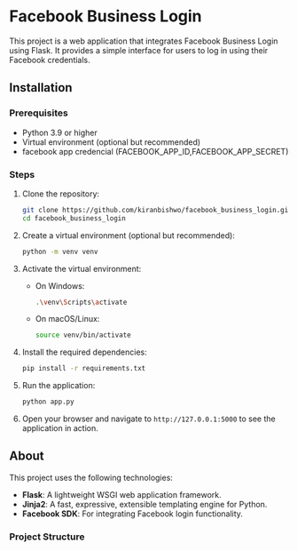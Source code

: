 # Facebook Business Login

This project is a web application that integrates Facebook Business Login using Flask. It provides a simple interface for users to log in using their Facebook credentials.

## Installation

### Prerequisites

- Python 3.9 or higher
- Virtual environment (optional but recommended)
- facebook app credencial (FACEBOOK_APP_ID,FACEBOOK_APP_SECRET)

### Steps

1. Clone the repository:

    ```sh
    git clone https://github.com/kiranbishwo/facebook_business_login.git
    cd facebook_business_login
    ```

2. Create a virtual environment (optional but recommended):

    ```sh
    python -m venv venv
    ```

3. Activate the virtual environment:

    - On Windows:

        ```sh
        .\venv\Scripts\activate
        ```

    - On macOS/Linux:

        ```sh
        source venv/bin/activate
        ```

4. Install the required dependencies:

    ```sh
    pip install -r requirements.txt
    ```

5. Run the application:

    ```sh
    python app.py
    ```

6. Open your browser and navigate to `http://127.0.0.1:5000` to see the application in action.

## About

This project uses the following technologies:

- **Flask**: A lightweight WSGI web application framework.
- **Jinja2**: A fast, expressive, extensible templating engine for Python.
- **Facebook SDK**: For integrating Facebook login functionality.

### Project Structure
